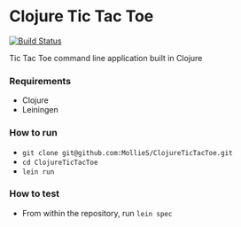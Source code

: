 # Clojure Tic Tac Toe

[![Build Status](https://travis-ci.org/MollieS/ClojureTicTacToe.svg?branch=master)](https://travis-ci.org/MollieS/ClojureTicTacToe)

Tic Tac Toe command line application built in Clojure

### Requirements

* Clojure
* Leiningen

### How to run

* `git clone git@github.com:MollieS/ClojureTicTacToe.git`
* `cd ClojureTicTacToe`
* `lein run`

### How to test

* From within the repository, run `lein spec`
